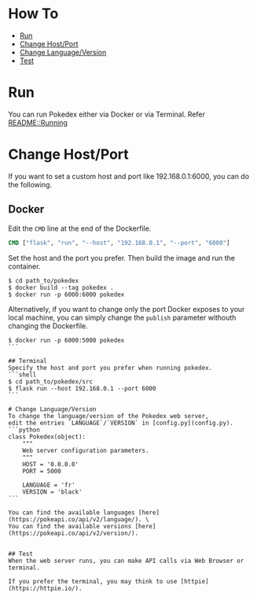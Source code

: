 # How To
- [Run](#run)
- [Change Host/Port](#change-hostport)
- [Change Language/Version](#change-languageversion)
- [Test](#test)

# Run
You can run Pokedex either via Docker or via Terminal. 
Refer [README::Running](README.md#running)

# Change Host/Port
If you want to set a custom host and port like 192.168.0.1:6000, you can do the following.

## Docker 
Edit the `CMD` line at the end of the Dockerfile.
```dockerfile
CMD ["flask", "run", "--host", "192.168.0.1", "--port", "6000"]
```
Set the host and the port you prefer.
Then build the image and run the container.
```shell
$ cd path_to/pokedex
$ docker build --tag pokedex .
$ docker run -p 6000:6000 pokedex
```

Alternatively, if you want to change only the port Docker exposes to your local machine,
you can simply change the `publish` parameter withouth changing the Dockerfile. 
````shell
$ docker run -p 6000:5000 pokedex
```

## Terminal
Specify the host and port you prefer when running pokedex.
```shell
$ cd path_to/pokedex/src
$ flask run --host 192.168.0.1 --port 6000
```

# Change Language/Version
To change the language/version of the Pokedex web server, 
edit the entries `LANGUAGE`/`VERSION` in [config.py](config.py).
```python
class Pokedex(object):
    """
    Web server configuration parameters.
    """
    HOST = '0.0.0.0'
    PORT = 5000

    LANGUAGE = 'fr'
    VERSION = 'black'
```

You can find the available languages [here](https://pokeapi.co/api/v2/language/). \
You can find the available versions [here](https://pokeapi.co/api/v2/version/).


## Test
When the web server runs, you can make API calls via Web Browser or terminal.

If you prefer the terminal, you may think to use [httpie](https://httpie.io/).
